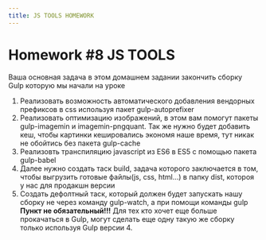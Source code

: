 ```yaml
---
title: JS TOOLS HOMEWORK
---
```

# Homework #8 JS TOOLS
Ваша основная задача в этом домашнем задании закончить сборку Gulp которую мы начали на уроке

1. Реализовать возможность автоматического добавления вендорных префиксов в css используя пакет gulp-autoprefixer
2. Реализовать оптимизацию изображений, в этом вам помогут пакеты gulp-imagemin и imagemin-pngquant. Так же нужно будет добавить кеш, чтобы картинки кешировались экономя наше время, тут никак не обойтись без пакета gulp-cache
3. Реализовть транспиляцию javascript из ES6 в ES5 с помощью пакета gulp-babel
4. Далее нужно создать таск build, задача которого заключается в том, чтобы выгрузить готовые файлы(js, css, html...) в папку dist, котороя у нас для продакшн версии
4. Создать дефолтный таск, который должен будет запускать нашу сборку не через команду gulp-watch, а при помощи команды gulp 
**Пункт не обязательный!!!** Для тех кто хочет еще больше прокачаться в Gulp, могут сделать еще одну такую же сборку только используя Gulp версии 4.
   
